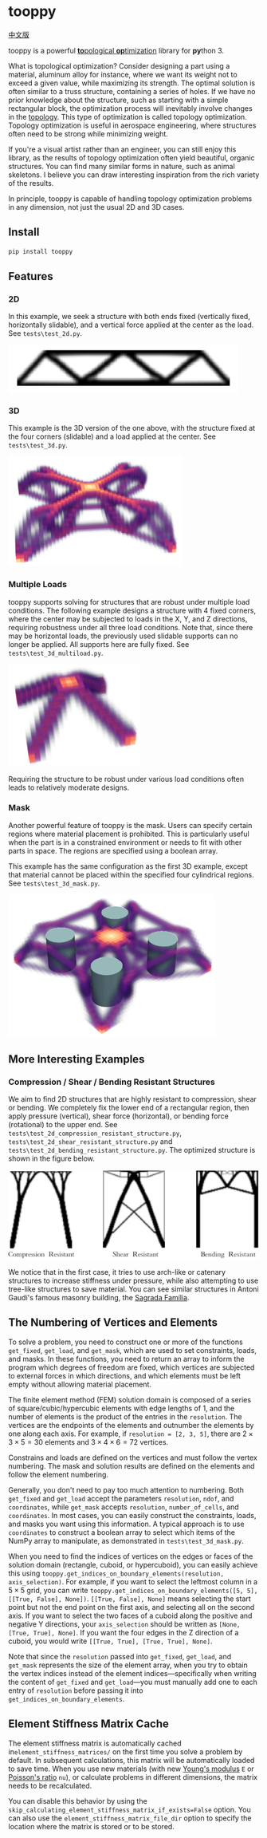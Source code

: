 # tooppy

[中文版](README_zh-cn.md)

tooppy is a powerful [**to**pological **op**timization](https://en.wikipedia.org/wiki/Topology_optimization) library for **py**thon 3.

What is topological optimization? Consider designing a part using a material, aluminum alloy for instance, where we want its weight not to exceed a given value, while maximizing its strength. The optimal solution is often similar to a truss structure, containing a series of holes. If we have no prior knowledge about the structure, such as starting with a simple rectangular block, the optimization process will inevitably involve changes in the [topology](https://en.wikipedia.org/wiki/Topology). This type of optimization is called topology optimization. Topology optimization is useful in aerospace engineering, where structures often need to be strong while minimizing weight.

If you're a visual artist rather than an engineer, you can still enjoy this library, as the results of topology optimization often yield beautiful, organic structures. You can find many similar forms in nature, such as animal skeletons. I believe you can draw interesting inspiration from the rich variety of the results.

In principle, tooppy is capable of handling topology optimization problems in any dimension, not just the usual 2D and 3D cases.

## Install

```bash
pip install tooppy
```

## Features

### 2D

In this example, we seek a structure with both ends fixed (vertically fixed, horizontally slidable), and a vertical force applied at the center as the load. See `tests\test_2d.py`.

<img src="README.assets/result_2d_0.png" alt="result_2d" style="zoom:50%;" />

### 3D

This example is the 3D version of the one above, with the structure fixed at the four corners (slidable) and a load applied at the center. See `tests\test_3d.py`.

<img src="README.assets/result_3d_0.png" alt="result_3d_0" style="zoom:67%;" />

### Multiple Loads

tooppy supports solving for structures that are robust under multiple load conditions. The following example designs a structure with 4 fixed corners, where the center may be subjected to loads in the X, Y, and Z directions, requiring robustness under all three load conditions. Note that, since there may be horizontal loads, the previously used slidable supports can no longer be applied. All supports here are fully fixed. See `tests\test_3d_multiload.py`.

<img src="README.assets/result_3d_1.png" alt="result_3d_1" style="zoom:50%;" />

Requiring the structure to be robust under various load conditions often leads to relatively moderate designs.

### Mask

Another powerful feature of tooppy is the mask. Users can specify certain regions where material placement is prohibited. This is particularly useful when the part is in a constrained environment or needs to fit with other parts in space. The regions are specified using a boolean array.

This example has the same configuration as the first 3D example, except that material cannot be placed within the specified four cylindrical regions. See `tests\test_3d_mask.py`.

<img src="README.assets/result_3d_2.png" alt="result_3d_2" style="zoom:67%;" />

## More Interesting Examples

### Compression / Shear / Bending Resistant Structures

We aim to find 2D structures that are highly resistant to compression, shear or bending.  We completely fix the lower end of a rectangular region, then apply pressure (vertical), shear force (horizontal), or bending force (rotational) to the upper end. See `tests\test_2d_compression_resistant_structure.py`, `tests\test_2d_shear_resistant_structure.py` and `tests\test_2d_bending_resistant_structure.py`.  The optimized structure is shown in the figure below.

![result_2d_csb_resistant](README.assets/result_2d_csb_resistant.png)

We notice that in the first case, it tries to use arch-like or catenary structures to increase stiffness under pressure, while also attempting to use tree-like structures to save material. You can see similar structures in Antoni Gaudí's famous masonry building, the [Sagrada Família](https://en.wikipedia.org/wiki/Sagrada_Fam%C3%ADlia).

## The Numbering of Vertices and Elements

To solve a problem, you need to construct one or more of the functions `get_fixed`, `get_load`, and `get_mask`, which are used to set constraints, loads, and masks. In these functions, you need to return an array to inform the program which degrees of freedom are fixed, which vertices are subjected to external forces in which directions, and which elements must be left empty without allowing material placement.

The finite element method (FEM) solution domain is composed of a series of square/cubic/hypercubic elements with edge lengths of 1, and the number of elements is the product of the entries in the `resolution`. The vertices are the endpoints of the elements and outnumber the elements by one along each axis. For example, if `resolution = [2, 3, 5]`, there are $2 \times 3 \times 5 = 30$ elements and $3 \times 4 \times 6 = 72$ vertices.

Constrains and loads are defined on the vertices and must follow the vertex numbering. The mask and solution results are defined on the elements and follow the element numbering.

Generally, you don't need to pay too much attention to numbering. Both `get_fixed` and `get_load` accept the parameters `resolution`, `ndof`, and `coordinates`, while `get_mask` accepts `resolution`, `number_of_cells`, and `coordinates`. In most cases, you can easily construct the constraints, loads, and masks you want using this information. A typical approach is to use `coordinates` to construct a boolean array to select which items of the NumPy array to manipulate, as demonstrated in `tests\test_3d_mask.py`.

When you need to find the indices of vertices on the edges or faces of the solution domain (rectangle, cuboid, or hypercuboid), you can easily achieve this using `tooppy.get_indices_on_boundary_elements(resolution, axis_selection)`. For example, if you want to select the leftmost column in a $5 \times 5$ grid, you can write `tooppy.get_indices_on_boundary_elements([5, 5], [[True, False], None])`. `[[True, False], None]` means selecting the start point but not the end point on the first axis, and selecting all on the second axis. If you want to select the two faces of a cuboid along the positive and negative Y directions, your `axis_selection` should be written as `[None, [True, True], None]`. If you want the four edges in the Z direction of a cuboid, you would write `[[True, True], [True, True], None]`.

Note that since the `resolution` passed into `get_fixed`, `get_load`, and `get_mask` represents the size of the element array, when you try to obtain the vertex indices instead of the element indices—specifically when writing the content of `get_fixed` and `get_load`—you must manually add one to each entry of `resolution` before passing it into `get_indices_on_boundary_elements`.

## Element Stiffness Matrix Cache

The element stiffness matrix is automatically cached in`element_stiffness_matrices/` on the first time you solve a problem by default. In subsequent calculations, this matrix will be automatically loaded to save time. When you use new materials (with new [Young's modulus](https://en.wikipedia.org/wiki/Young%27s_modulus) `E` or [Poisson's ratio](https://en.wikipedia.org/wiki/Poisson%27s_ratio) `nu`), or calculate problems in different dimensions, the matrix needs to be recalculated.

You can disable this behavior by using the `skip_calculating_element_stiffness_matrix_if_exists=False` option. You can also use the `element_stiffness_matrix_file_dir` option to specify the location where the matrix is stored or to be stored.
